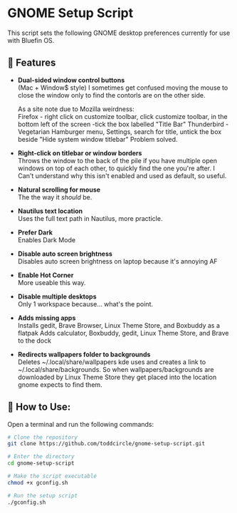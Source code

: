 # GNOME Setup Script

This script sets the following GNOME desktop preferences 
currently for use with Bluefin OS.

## 🔧 Features

- **Dual-sided window control buttons**  
  (Mac + Window$ style) I sometimes get confused moving the mouse to close the window only to find the contorls are on the other side.
 
    As a site note due to Mozilla weirdness:  
      Firefox - right click on customize toolbar, click customize toolbar, in the bottom left of the screen -tick the box labelled "Title Bar"
      Thunderbird - Vegetarian Hamburger menu, Settings, search for title, untick the box beside "Hide system window titlebar"
     Problem solved.

- **Right-click on titlebar or window borders**  
  Throws the window to the back of the pile if you have multiple open windows on top of each other, to quickly find the one you're after.
  I Can't understand why this isn't enabled and used as default, so useful.

- **Natural scrolling for mouse**  
  The the way it *should* be.

- **Nautilus text location**  
  Uses the full text path in Nautilus, more practicle.

- **Prefer Dark**  
  Enables Dark Mode

- **Disable auto screen brightness**  
  Disables auto screen brightness on laptop because
  it's annoying AF

- **Enable Hot Corner**  
  More useable this way.

- **Disable multiple desktops**  
  Only 1 workspace because... what's the point.
  
- **Adds missing apps**  
  Installs gedit, Brave Browser, Linux Theme Store, and Boxbuddy as a flatpak
  Adds calculator, Boxbuddy, gedit, Linux Theme Store, and Brave to the dock

- **Redirects wallpapers folder to backgrounds**  
  Deletes ~/.local/share/wallpapers kde uses and creates a link to ~/.local/share/backgrounds.
  So when wallpapers/backgrounds are downloaded by Linux Theme Store they get placed into the location gnome expects to find them.

## 🚀 How to Use:

Open a terminal and run the following commands:

```bash
# Clone the repository
git clone https://github.com/toddcircle/gnome-setup-script.git

# Enter the directory
cd gnome-setup-script

# Make the script executable
chmod +x gconfig.sh

# Run the setup script
./gconfig.sh
